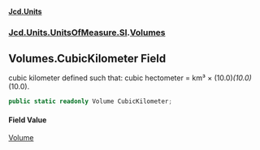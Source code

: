 #### [Jcd.Units](index 'index')
### [Jcd.Units.UnitsOfMeasure.SI](Jcd.Units.UnitsOfMeasure.SI 'Jcd.Units.UnitsOfMeasure.SI').[Volumes](Volumes 'Jcd.Units.UnitsOfMeasure.SI.Volumes')

## Volumes.CubicKilometer Field

cubic kilometer defined such that: cubic hectometer = km³ × (10.0)*(10.0)*(10.0).

```csharp
public static readonly Volume CubicKilometer;
```

#### Field Value
[Volume](Volume 'Jcd.Units.UnitTypes.Volume')
